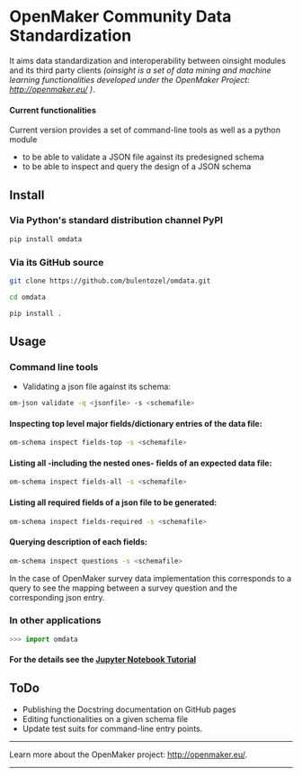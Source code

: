OpenMaker Community Data Standardization
========================================

It aims data standardization and interoperability between oinsight modules and its third party clients *(oinsight is a set of data mining and machine learning functionalities developed under the OpenMaker Project: http://openmaker.eu/ )*.

#### Current functionalities
Current version provides a set of command-line tools as well as a python module 
* to be able to validate a JSON file against its predesigned schema
* to be able to inspect and query the design of a JSON schema 

## Install

### Via Python's standard distribution channel PyPI 
```bash
pip install omdata
```
### Via its GitHub source 
```bash
git clone https://github.com/bulentozel/omdata.git
```

```bash
cd omdata
```

```bash
pip install .
```
## Usage

### Command line tools

* Validating a json file against its schema:
```bash
om-json validate -q <jsonfile> -s <schemafile>
```

#### Inspecting top level major fields/dictionary entries of the data file:
```bash
om-schema inspect fields-top -s <schemafile> 
```

#### Listing all -including the nested ones- fields of an expected data file:
```bash
om-schema inspect fields-all -s <schemafile> 
```

#### Listing all required fields of a json file to be generated:
```bash
om-schema inspect fields-required -s <schemafile> 
```

#### Querying description of each fields:
```bash
om-schema inspect questions -s <schemafile> 
```
In the case of OpenMaker survey data implementation this corresponds to a query to see the mapping between a survey question and the corresponding json entry.

### In other applications
```python
>>> import omdata
```
#### For the details see the [Jupyter Notebook Tutorial](https://github.com/bulentozel/omdata/blob/master/tutorial.ipynb)

## ToDo

* Publishing the Docstring documentation on GitHub pages
* Editing functionalities on a given schema file
* Update test suits for command-line entry points.

---------------
Learn more about the OpenMaker project: http://openmaker.eu/.

---------------

